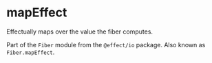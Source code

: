 # mapEffect

Effectually maps over the value the fiber computes.

Part of the `Fiber` module from the `@effect/io` package. Also known as `Fiber.mapEffect`.
